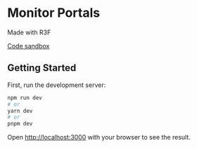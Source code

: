 # Monitor Portals

Made with R3F

[Code sandbox](https://codesandbox.io/p/sandbox/github/JakePitman/monitor-portals)

## Getting Started

First, run the development server:

```bash
npm run dev
# or
yarn dev
# or
pnpm dev
```

Open [http://localhost:3000](http://localhost:3000) with your browser to see the result.
